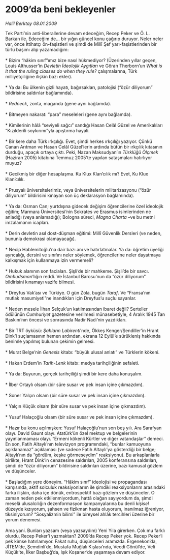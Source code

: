 # 2009’da beni bekleyenler

*Halil Berktay 08.01.2009*

<div class="taraf_structure_2col_1zq">
<div class="margen_n">



 <p>Tek Parti’nin anti-liberallerine devam edeceğim, Recep Peker ve Ö. L. Barkan ile. Edeceğim de... bir yığın güncel konu çağırıp duruyor. Neler neler var, önce İttihatçı ön-faşistleri ve şimdi de Millî Şef yarı-faşistlerinden bir türlü başımı alıp yazamadığım: <br/><br/>* Bizim “hâkim sınıf”ımız bize nasıl hükmediyor? (Üzerinden yıllar geçen, Louis Althusser’in <i>Devletin İdeolojik Aygıtları</i> ve Göran Therborn’un <i>What is it that the ruling classes do when they rule?</i> çalışmalarına, Türk milliyetçiliğine ilişkin bazı ekler). <br/><br/>* Ya da: Bu ülkenin gizli hayatı, bağırsakları, patolojisi (“özür diliyorum” bildirisine saldırılar bağlamında). <br/><br/>* <i>Redneck</i>, zonta, maganda (gene aynı bağlamda). <br/><br/>* Bitmeyen nakarat: “para” meseleleri (gene aynı bağlamda). <br/><br/>* Kimilerinin hâlâ “seviyeli sağcı” sandığı Hasan Celâl Güzel ve Amerikalıları “Kızılderili soykırımı”yla apıştırma hayali. <br/><br/>* Bir kere daha Türk ırkçılığı. Evet, şimdi herkes ırkçılığı yazıyor. Çünkü Canan Arıtman ve Hasan Celâl Güzel’lerin ardında bütün bir ırkçılık kıtasının durduğu, apaçık ortaya çıktı. Peki, Nazan Maksudyan’ın <i>Türklüğü Ölçmek</i> (Haziran 2005) kitabına Temmuz 2005’te yapılan sataşmaları hatırlıyor muyuz? <br/><br/>* Gecikmiş bir diğer hesaplaşma. Ku Klux Klan’cılık mı? Evet, Ku Klux Klan’cılık. <br/><br/>* Prusyalı üniversitelerimiz, veya üniversitelerin militarizasyonu (“özür diliyorum” bildirisini kınayan son üç deklarasyon bağlamında). <br/><br/>* Ya da: Osman Can; yurtdışına gidecek değişim öğrencilerine özel ideolojik eğitim; Marmara Üniversitesi’nin Sokrates ve Erasmus isimlerinden ne anladığı (veya anlamadığı); Bologna süreci, <i>Magna Charta</i> –ve bu metni imzalamanın icapları. <br/><br/>* Derin devletin asıl dost-düşman eğitimi: Millî Güvenlik Dersleri (ve neden, bununla demokrasi olamayacağı). <br/><br/>* Necip Hablemitoğlu’na dair bazı anı ve hatırlatmalar. Ya da: öğretim üyeliği ayrıcalığı, dersini ve sınıfını neler söylemek, öğrencilerine neler dayatmaya kalkışmak için kullanmaya izin vermemeli? <br/><br/>* Hukuk alanının son faciaları. Şişli’de bir mahkeme. Şişli’de bir savcı. <i>Ombudsman</i>’lığın reddi. Ve İstanbul Barosu’nun da “özür diliyorum” bildirisini kınamayı vazife bilmesi. <br/><br/>* Dreyfus Vak’ası ve Türkiye. O gün Zola, bugün <i>Taraf</i>. Ve “Fransa’nın mutlak masumiyeti”ne inandıkları için Dreyfus’u suçlu sayanlar. <br/><br/>* Neden mesele İlhan Selçuk’un katılmasından ibaret değil? Serteller ödülünün <i>Cumhuriyet</i> gazetesine verilmesi münasebetiyle, 4 Aralık 1945 Tan Baskını’nın öncesi ve sonrasında Nadir Nadi’nin yazdıkları. <br/><br/>* Bir TRT öyküsü: <i>Şahların Labirenti</i>’nde, Ökkeş Kenger/Şendiller’in Hrant Dink’i suçlamasının hemen ardından, ekrana 12 Eylül’e sürükleniş hakkında benimle yapılmış bulunan çekimin gelmesi. <br/><br/>* Murat Belge’nin <i>Genesis</i> kitabı: “büyük ulusal anlatı” ve Türklerin kökeni. <br/><br/>* Hakan Erdem’in <i>Tarih-Lenk</i> kitabı: medya tarihçiliğinin sefaleti. <br/><br/>* Ya da: Buyurun, gerçek tarihçiliği şimdi bir kere daha konuşalım. <br/><br/>* İlber Ortaylı olsam (bir süre susar ve pek insan içine çıkmazdım). <br/><br/>* Soner Yalçın olsam (bir süre susar ve pek insan içine çıkmazdım). <br/><br/>* Yalçın Küçük olsam (bir süre susar ve pek insan içine çıkmazdım). <br/><br/>* Yusuf Halaçoğlu olsam (bir süre susar ve pek insan içine çıkmazdım). <br/><br/>* Hazır bu konu açılmışken: Yusuf Halaçoğlu’nun son beş yılı. Ara Sarafyan olayı. David Gaunt olayı. Atatürk’ün özel mektup ve belgelerinin yayınlanmaması olayı. “Ermeni kökenli Kürtler ve diğer vatandaşlar” demeci. En son, Fatih Altaylı’nın televizyon programındaki, “bunlar kamuoyuna açıklanamaz” açıklaması (ve sadece Fatih Altaylı’ya gösterdiği bir belge; Altaylı’nın da “gördüm, keşke görmeseydim” reaksiyonu). Bu arkaplanlarla birlikte, Hrant Dink’in cenazesine saldırıları, 2005 konferansına saldırıları, şimdi de “özür diliyorum” bildirisine saldırıları üzerine, bazı kamusal gözlem ve düşünceler. <br/><br/>* Başladığım yere döneyim. “Hâkim sınıf” ideolojisi ve propagandası karşısında, aktif solculuk reaksiyonlarım ile şimdiki reaksiyonlarım arasındaki farka ilişkin, daha içe dönük, entrospektif bazı gözlem ve düşünceler. O zaman neden pek etkilenmiyordum, hattâ olağan sayıyordum da, şimdi meselâ ulusalcılığın dezenformasyon kampanyalarına bu denli <i>kişisel</i> düzeyde kızıyorum, şahsen ve fizikman hasta oluyorum, inanılmaz iğreniyor, tiksiniyorum? “Sosyalizmin bilimi” ile bireysel ahlâk tercihleri üzerine bir yorum denemesi. <br/><br/>Ama yani. Bunları yazsam (veya yazsaydım) Yeni Yıla girerken. Çok mu farklı olurdu, Recep Peker’i yazmaktan? 2009’da Recep Peker yok. Recep Peker’i pek kimse hatırlamıyor. Fakat ruhu, düşünceleri aramızda. Ergenekon’da, JİTEM’de, Şemdinli’de, Mustafa Muğlalı Kışlası’nda, Vecdi Gönül’de, Veli Küçük’te, İlker Başbuğ’da, Işık Koşaner’de yaşamaya devam ediyor.</p>
<br/>
<br/>
<br/>



<br/>


<div id="taraf_not">
</div>

</div>


</div>
